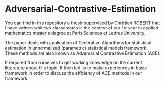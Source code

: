 # Adversarial-Contrastive-Estimation

You can find in this repository a thesis supervised by Christian ROBERT that I have written with two classemates in the context of our 1st year in applied mathematics master's degree at Paris Sciences et Lettres University. 

The paper deals with application of Generative Algorithms for statistical estimation in unnormalized (parametric) statistical models framework. These methods are also known as Adversarial Contrastive Estimation (ACE).

It required from ourselves to get working knowledge on the current litterature about this topic. It then led us to make experiences in basic framework in order to discuss the efficiency of ACE methods in our framework.


